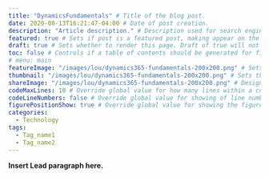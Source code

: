 ```yaml
---
title: "DynamicsFundamentals" # Title of the blog post.
date: 2020-08-13T16:21:47-04:00 # Date of post creation.
description: "Article description." # Description used for search engine.
featured: true # Sets if post is a featured post, making appear on the home page side bar.
draft: true # Sets whether to render this page. Draft of true will not be rendered.
toc: false # Controls if a table of contents should be generated for first-level links automatically.
# menu: main
featureImage: "/images/lou/dynamics365-fundamentals-200x200.png" # Sets featured image on blog post.
thumbnail: "/images/lou/dynamics365-fundamentals-200x200.png" # Sets thumbnail image appearing inside card on homepage.
shareImage: "/images/lou/dynamics365-fundamentals-200x200.png" # Designate a separate image for social media sharing.
codeMaxLines: 10 # Override global value for how many lines within a code block before auto-collapsing.
codeLineNumbers: false # Override global value for showing of line numbers within code block.
figurePositionShow: true # Override global value for showing the figure label.
categories:
  - Technology
tags:
  - Tag_name1
  - Tag_name2
---
```


**Insert Lead paragraph here.**